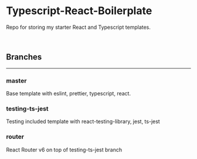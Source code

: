 # Typescript-React-Boilerplate
Repo for storing my starter React and Typescript templates.

<br/>

## Branches
----

### master
Base template with eslint, prettier, typescript, react.

### testing-ts-jest
Testing included template with react-testing-library, jest, ts-jest

### router
React Router v6 on top of testing-ts-jest branch